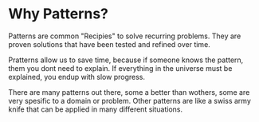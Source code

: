# Why Patterns?

Patterns are common "Recipies" to solve recurring problems. They are proven solutions that have been tested and refined over time.

Pratterns allow us to save time, because if someone knows the pattern, them you dont need to explain. If everything in the universe must be explained, you endup with slow progress.

There are many patterns out there, some a better than wothers, some are very spesific to a domain or problem. Other patterns are like a swiss army knife that can be applied in many different situations.